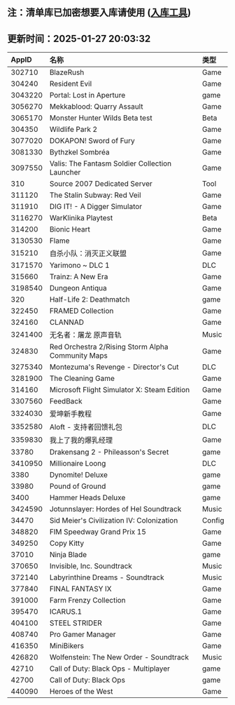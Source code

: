 ## 注：清单库已加密想要入库请使用 ([入库工具](https://github.com/BlankTMing/ManifestAutoUpdate/releases))

## 更新时间：2025-01-27 20:03:32
| AppID | 名称 | 类型  |
| :-------------------- | :----------------------------- | :----------- |
| 302710 | BlazeRush| Game |
| 304240 | Resident Evil| Game |
| 3043220 | Portal: Lost in Aperture| game |
| 3056270 | Mekkablood: Quarry Assault| Game |
| 3065170 | Monster Hunter Wilds Beta test| Beta |
| 304350 | Wildlife Park 2| Game |
| 3077020 | DOKAPON! Sword of Fury| Game |
| 3081330 | Bythzkel Sombréa| Game |
| 3097550 | Valis: The Fantasm Soldier Collection Launcher| Game |
| 310 | Source 2007 Dedicated Server| Tool |
| 311120 | The Stalin Subway: Red Veil| Game |
| 311910 | DIG IT! - A Digger Simulator| Game |
| 3116270 | WarKlinika Playtest| Beta |
| 314200 | Bionic Heart| Game |
| 3130530 | Flame| Game |
| 315210 | 自杀小队：消灭正义联盟| Game |
| 3171570 | Yarimono ~ DLC 1| DLC |
| 315660 | Trainz: A New Era| Game |
| 3198540 | Dungeon Antiqua| Game |
| 320 | Half-Life 2: Deathmatch| game |
| 322450 | FRAMED Collection| Game |
| 324160 | CLANNAD| Game |
| 3241400 | 无名者：屠龙 原声音轨| Music |
| 324830 | Red Orchestra 2/Rising Storm Alpha Community Maps| Game |
| 3275340 | Montezuma's Revenge - Director's Cut| DLC |
| 3281900 | The Cleaning Game| Game |
| 314160 | Microsoft Flight Simulator X: Steam Edition| Game |
| 3307560 | FeedBack| Game |
| 3324030 | 爱坤新手教程| Game |
| 3352580 | Aloft - 支持者回馈礼包| DLC |
| 3359830 | 我上了我的爆乳经理| Game |
| 33780 | Drakensang 2 - Phileasson's Secret| game |
| 3410950 | Millionaire Loong| DLC |
| 3380 | Dynomite! Deluxe| game |
| 33980 | Pound of Ground| game |
| 3400 | Hammer Heads Deluxe| game |
| 3424590 | Jotunnslayer: Hordes of Hel Soundtrack| Music |
| 34470 | Sid Meier's Civilization IV: Colonization| Config |
| 348820 | FIM Speedway Grand Prix 15| Game |
| 349250 | Copy Kitty| Game |
| 37010 | Ninja Blade| game |
| 370650 | Invisible, Inc. Soundtrack| Music |
| 372140 | Labyrinthine Dreams - Soundtrack| Music |
| 377840 | FINAL FANTASY IX| Game |
| 391000 | Farm Frenzy Collection| Game |
| 395470 | ICARUS.1| Game |
| 404100 | STEEL STRIDER| Game |
| 408740 | Pro Gamer Manager| Game |
| 416350 | MiniBikers| Game |
| 426820 | Wolfenstein: The New Order - Soundtrack| Music |
| 42710 | Call of Duty: Black Ops - Multiplayer| game |
| 42700 | Call of Duty: Black Ops| game |
| 440090 | Heroes of the West| Game |
